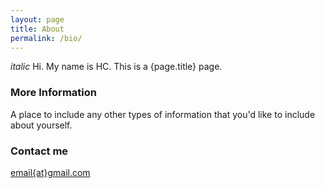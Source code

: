 ```yaml
---
layout: page
title: About
permalink: /bio/
---
```

_italic_
Hi. My name is HC.
This is a {page.title} page.
### More Information

A place to include any other types of information that you'd like to include about yourself.

### Contact me

[email{at}gmail.com](mailto:email@domain.com)

